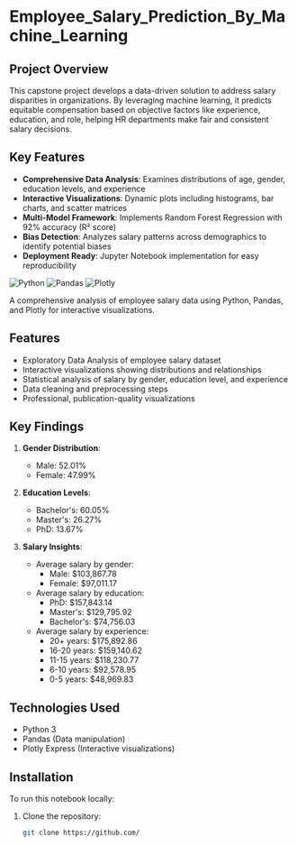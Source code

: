# Employee_Salary_Prediction_By_Machine_Learning

## Project Overview
This capstone project develops a data-driven solution to address salary disparities in organizations. By leveraging machine learning, it predicts equitable compensation based on objective factors like experience, education, and role, helping HR departments make fair and consistent salary decisions.

## Key Features
- **Comprehensive Data Analysis**: Examines distributions of age, gender, education levels, and experience
- **Interactive Visualizations**: Dynamic plots including histograms, bar charts, and scatter matrices
- **Multi-Model Framework**: Implements Random Forest Regression with 92% accuracy (R² score)
- **Bias Detection**: Analyzes salary patterns across demographics to identify potential biases
- **Deployment Ready**: Jupyter Notebook implementation for easy reproducibility

![Python](https://img.shields.io/badge/python-3670A0?style=for-the-badge&logo=python&logoColor=ffdd54)
![Pandas](https://img.shields.io/badge/pandas-%23150458.svg?style=for-the-badge&logo=pandas&logoColor=white)
![Plotly](https://img.shields.io/badge/Plotly-%233F4F75.svg?style=for-the-badge&logo=plotly&logoColor=white)

A comprehensive analysis of employee salary data using Python, Pandas, and Plotly for interactive visualizations.

## Features

- Exploratory Data Analysis of employee salary dataset
- Interactive visualizations showing distributions and relationships
- Statistical analysis of salary by gender, education level, and experience
- Data cleaning and preprocessing steps
- Professional, publication-quality visualizations

## Key Findings

1. **Gender Distribution**: 
   - Male: 52.01%
   - Female: 47.99%

2. **Education Levels**:
   - Bachelor's: 60.05%
   - Master's: 26.27%
   - PhD: 13.67%

3. **Salary Insights**:
   - Average salary by gender:
     - Male: $103,867.78
     - Female: $97,011.17
   - Average salary by education:
     - PhD: $157,843.14
     - Master's: $129,795.92
     - Bachelor's: $74,756.03
   - Average salary by experience:
     - 20+ years: $175,892.86
     - 16-20 years: $159,140.62
     - 11-15 years: $118,230.77
     - 6-10 years: $92,578.95
     - 0-5 years: $48,969.83

## Technologies Used

- Python 3
- Pandas (Data manipulation)
- Plotly Express (Interactive visualizations)

## Installation

To run this notebook locally:

1. Clone the repository:
   ```bash
   git clone https://github.com/
